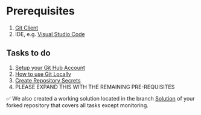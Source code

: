 # Prerequisites
1. [Git Client](https://git-scm.com/download/)
1. IDE, e.g. [Visual Studio Code](https://code.visualstudio.com/download)

##  Tasks to do
1. [Setup your Git Hub Account](/Prerequisite_Setup/01_SetupGitHub.md)
1. [How to use Git Locally](/Prerequisite_Setup/01.5_SetupGit.md)
1. [Create Repository Secrets](/Prerequisite_Setup/02_SetupGitHubActionSecrets.md)
1. PLEASE EXPAND THIS WITH THE REMAINING PRE-REQUISITES

:white_check_mark: We also created a working solution located in the branch [Solution](https://github.com/DevOps-Gilde/webapp/tree/solution) of your forked repository that covers all tasks except monitoring. 
